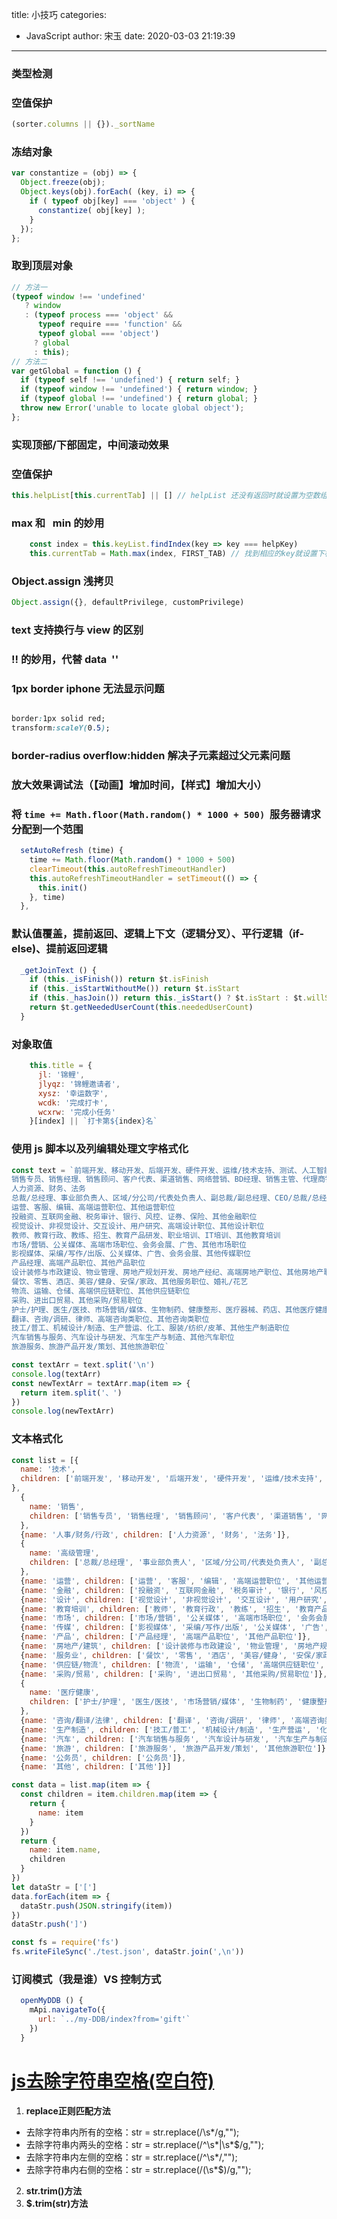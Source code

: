 title: 小技巧
categories:
 - JavaScript
author: 宋玉
date: 2020-03-03 21:19:39
---
<a name="GA2Iz"></a>
### 类型检测
<a name="GR4Sf"></a>
### 空值保护
```javascript
(sorter.columns || {})._sortName
```
<a name="y34Mu"></a>
### 冻结对象
```javascript
var constantize = (obj) => {
  Object.freeze(obj);
  Object.keys(obj).forEach( (key, i) => {
    if ( typeof obj[key] === 'object' ) {
      constantize( obj[key] );
    }
  });
};
```
<a name="aURBR"></a>
### 取到顶层对象
```javascript
// 方法一
(typeof window !== 'undefined'
   ? window
   : (typeof process === 'object' &&
      typeof require === 'function' &&
      typeof global === 'object')
     ? global
     : this);
// 方法二
var getGlobal = function () {
  if (typeof self !== 'undefined') { return self; }
  if (typeof window !== 'undefined') { return window; }
  if (typeof global !== 'undefined') { return global; }
  throw new Error('unable to locate global object');
};
```
<a name="FxOy4"></a>
### 实现顶部/下部固定，中间滚动效果
<a name="r6LvF"></a>
### 空值保护
```javascript
this.helpList[this.currentTab] || [] // helpList 还没有返回时就设置为空数组
```
<a name="fuohO"></a>
### max 和   min 的妙用
```javascript
    const index = this.keyList.findIndex(key => key === helpKey)
    this.currentTab = Math.max(index, FIRST_TAB) // 找到相应的key就设置下标，否则设置为第一项
```
<a name="STcNc"></a>
### Object.assign 浅拷贝
```javascript
Object.assign({}, defaultPrivilege, customPrivilege) 
```
<a name="LBLKD"></a>
### text 支持换行与 view 的区别<br />
<a name="1im6H"></a>
### !! 的妙用，代替 data  ''
<a name="nTrvL"></a>
### 1px border iphone 无法显示问题
```css

border:1px solid red;
transform:scaleY(0.5);
```
<a name="FVqAj"></a>
### border-radius overflow:hidden 解决子元素超过父元素问题
<a name="F7bTb"></a>
### 放大效果调试法（【动画】增加时间，【样式】增加大小）
<a name="4dSWn"></a>
### 将 `time += Math.floor(Math.random() * 1000 + 500)`  服务器请求分配到一个范围
```javascript
  setAutoRefresh (time) {
    time += Math.floor(Math.random() * 1000 + 500)
    clearTimeout(this.autoRefreshTimeoutHandler)
    this.autoRefreshTimeoutHandler = setTimeout(() => {
      this.init()
    }, time)
  },
```
<a name="tyLiT"></a>
### 默认值覆盖，提前返回、逻辑上下文（逻辑分叉）、平行逻辑（if-else)、提前返回逻辑
```javascript
  _getJoinText () {
    if (this._isFinish()) return $t.isFinish
    if (this._isStartWithoutMe()) return $t.isStart
    if (this._hasJoin()) return this._isStart() ? $t.isStart : $t.willStart
    return $t.getNeededUserCount(this.neededUserCount)
  }
```
<a name="ZfY4S"></a>
### 对象取值
```javascript
    this.title = {
      jl: '锦鲤',
      jlyqz: '锦鲤邀请者',
      xysz: '幸运数字',
      wcdk: '完成打卡',
      wcxrw: '完成小任务'
    }[index] || `打卡第${index}名`
```
<a name="MKPqe"></a>
### 使用 js 脚本以及列编辑处理文字格式化
```javascript
const text = `前端开发、移动开发、后端开发、硬件开发、运维/技术支持、测试、人工智能、通信
销售专员、销售经理、销售顾问、客户代表、渠道销售、网络营销、BD经理、销售主管、代理商销售
人力资源、财务、法务
总裁/总经理、事业部负责人、区域/分公司/代表处负责人、副总裁/副总经理、CEO/总裁/总经理/合伙人、创始人
运营、客服、编辑、高端运营职位、其他运营职位
投融资、互联网金融、税务审计、银行、风控、证券、保险、其他金融职位
视觉设计、非视觉设计、交互设计、用户研究、高端设计职位、其他设计职位
教师、教育行政、教练、招生、教育产品研发、职业培训、IT培训、其他教育培训
市场/营销、公关媒体、高端市场职位、会务会展、广告、其他市场职位
影视媒体、采编/写作/出版、公关媒体、广告、会务会展、其他传媒职位
产品经理、高端产品职位、其他产品职位
设计装修与市政建设、物业管理、房地产规划开发、房地产经纪、高端房地产职位、其他房地产职位
餐饮、零售、酒店、美容/健身、安保/家政、其他服务职位、婚礼/花艺
物流、运输、仓储、高端供应链职位、其他供应链职位
采购、进出口贸易、其他采购/贸易职位
护士/护理、医生/医技、市场营销/媒体、生物制药、健康整形、医疗器械、药店、其他医疗健康类职位
翻译、咨询/调研、律师、高端咨询类职位、其他咨询类职位
技工/普工、机械设计/制造、生产营运、化工、服装/纺织/皮革、其他生产制造职位
汽车销售与服务、汽车设计与研发、汽车生产与制造、其他汽车职位
旅游服务、旅游产品开发/策划、其他旅游职位`

const textArr = text.split('\n')
console.log(textArr)
const newTextArr = textArr.map(item => {
  return item.split('、')
})
console.log(newTextArr)
```
<a name="AVE1Q"></a>
### 文本格式化
```javascript
const list = [{
  name: '技术',
  children: ['前端开发', '移动开发', '后端开发', '硬件开发', '运维/技术支持', '测试', '人工智能', '通信']
},
  {
    name: '销售',
    children: ['销售专员', '销售经理', '销售顾问', '客户代表', '渠道销售', '网络营销', 'BD经理', '销售主管', '代理商销售']
  },
  {name: '人事/财务/行政', children: ['人力资源', '财务', '法务']},
  {
    name: '高级管理',
    children: ['总裁/总经理', '事业部负责人', '区域/分公司/代表处负责人', '副总裁/副总经理', 'CEO/总裁/总经理/合伙人', '创始人']
  },
  {name: '运营', children: ['运营', '客服', '编辑', '高端运营职位', '其他运营职位']},
  {name: '金融', children: ['投融资', '互联网金融', '税务审计', '银行', '风控', '证券', '保险', '其他金融职位']},
  {name: '设计', children: ['视觉设计', '非视觉设计', '交互设计', '用户研究', '高端设计职位', '其他设计职位']},
  {name: '教育培训', children: ['教师', '教育行政', '教练', '招生', '教育产品研发', '职业培训', 'IT培训', '其他教育培训']},
  {name: '市场', children: ['市场/营销', '公关媒体', '高端市场职位', '会务会展', '广告', '其他市场职位']},
  {name: '传媒', children: ['影视媒体', '采编/写作/出版', '公关媒体', '广告', '会务会展', '其他传媒职位']},
  {name: '产品', children: ['产品经理', '高端产品职位', '其他产品职位']},
  {name: '房地产/建筑', children: ['设计装修与市政建设', '物业管理', '房地产规划开发', '房地产经纪', '高端房地产职位', '其他房地产职位']},
  {name: '服务业', children: ['餐饮', '零售', '酒店', '美容/健身', '安保/家政', '其他服务职位', '婚礼/花艺']},
  {name: '供应链/物流', children: ['物流', '运输', '仓储', '高端供应链职位', '其他供应链职位']},
  {name: '采购/贸易', children: ['采购', '进出口贸易', '其他采购/贸易职位']},
  {
    name: '医疗健康',
    children: ['护士/护理', '医生/医技', '市场营销/媒体', '生物制药', '健康整形', '医疗器械', '药店', '其他医疗健康类职位']
  },
  {name: '咨询/翻译/法律', children: ['翻译', '咨询/调研', '律师', '高端咨询类职位', '其他咨询类职位']},
  {name: '生产制造', children: ['技工/普工', '机械设计/制造', '生产营运', '化工', '服装/纺织/皮革', '其他生产制造职位']},
  {name: '汽车', children: ['汽车销售与服务', '汽车设计与研发', '汽车生产与制造', '其他汽车职位']},
  {name: '旅游', children: ['旅游服务', '旅游产品开发/策划', '其他旅游职位']},
  {name: '公务员', children: ['公务员']},
  {name: '其他', children: ['其他']}]

const data = list.map(item => {
  const children = item.children.map(item => {
    return {
      name: item
    }
  })
  return {
    name: item.name,
    children
  }
})
let dataStr = ['[']
data.forEach(item => {
  dataStr.push(JSON.stringify(item))
})
dataStr.push(']')

const fs = require('fs')
fs.writeFileSync('./test.json', dataStr.join(',\n'))
```
<a name="sREhk"></a>
### 订阅模式（我是谁）VS 控制方式
```javascript
  openMyDDB () {
    mApi.navigateTo({
      url: `../my-DDB/index?from='gift'`
    })
  }
```
<a name="LwezN"></a>
# [js去除字符串空格(空白符)](https://www.cnblogs.com/a-cat/p/8872498.html)

1. **replace正则匹配方法**
- 去除字符串内所有的空格：str = str.replace(/\s*/g,"");
- 去除字符串内两头的空格：str = str.replace(/^\s*|\s*$/g,"");
- 去除字符串内左侧的空格：str = str.replace(/^\s*/,"");
- 去除字符串内右侧的空格：str = str.replace(/(\s*$)/g,"");
2. **str.trim()方法**
2. **$.trim(str)方法**
